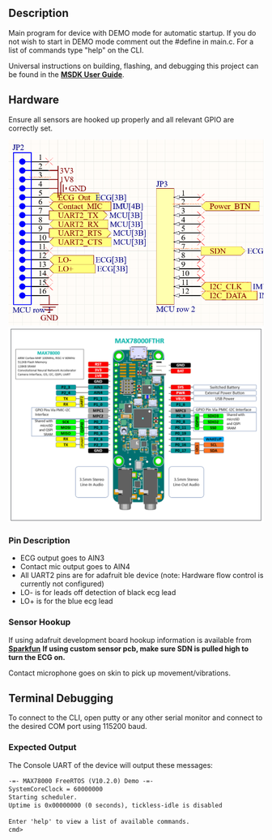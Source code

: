 ## Description

Main program for device with DEMO mode for automatic startup. If you do not wish to start in DEMO mode comment out the #define in main.c. For a list of commands type "help" on the CLI.

Universal instructions on building, flashing, and debugging this project can be found in the **[MSDK User Guide](https://analog-devices-msdk.github.io/msdk/USERGUIDE/)**.

## Hardware
Ensure all sensors are hooked up properly and all relevant GPIO are correctly set. 

![image](Hookup.PNG)
![image](Featherboard_connections.PNG)
### Pin Description
* ECG output goes to AIN3
* Contact mic output goes to AIN4
* All UART2 pins are for adafruit ble device (note: Hardware flow control is currently not configured)
* LO- is for leads off detection of black ecg lead
* LO+ is for the blue ecg lead

### Sensor Hookup
If using adafruit development board hookup information is available from **[Sparkfun](https://learn.sparkfun.com/tutorials/ad8232-heart-rate-monitor-hookup-guide)**
**If using custom sensor pcb, make sure SDN is pulled high to turn the ECG on.**

Contact microphone goes on skin to pick up movement/vibrations.

## Terminal Debugging

To connect to the CLI, open putty or any other serial monitor and connect to the desired COM port using 115200 baud.


### Expected Output

The Console UART of the device will output these messages:

```
-=- MAX78000 FreeRTOS (V10.2.0) Demo -=-
SystemCoreClock = 60000000
Starting scheduler.
Uptime is 0x00000000 (0 seconds), tickless-idle is disabled

Enter 'help' to view a list of available commands.
cmd>
```

